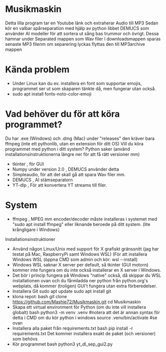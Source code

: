 # Musikmaskin

Detta lilla program tar en Youtube länk och extraherar Audio till MP3
Sedan kör en valbar spårseparation med hjälp av python libbet DEMUCS som använder AI modeller för att sortera ut sång bas trummor och övrigt. 
Dessa hamnar under Separated mappen som Wav filer
I downloadsmappen sparas senaste MP3 filenm om separering lyckas flyttas den till MP3archive mappen

# Kända problem
- Under Linux kan du ev. installera en font som supportar emojis, programmet ser ut som skaparen tänkte då, men fungerar utan också.
- sudo apt install fonts-noto-color-emoji

# Vad behöver du för att köra programmet?
Du har .exe (Windows) och .dmg (Mac) under "releases" den kräver bara ffmpeg (inte ett pythonlib, utan en extension för ditt OS)
Vill du köra programmet med python i ditt system?
Python saker (använd installationsinstruktionerna längre ner för att få rätt versioner mm)
- tkinter , för GUI
- Numpy under version 2.0 , DEMUCS använder detta
- Simpleaudio, för att det skall gå att spara Wav filer mm.
- DEMUCS , AI stämseparatorn
- YT-dlp , För att konvertera YT streams till filer.

# System
- ffmpeg , MPEG mm encoder/decoder måste installeras i systemet med "sudo apt install ffmpeg" eller liknande beroede på ditt system. (lite krångligare i Windows)

Installationsinstruktioner
- Använd någon Linux/Unix med support för X grafiskt gränssnitt (jag har testat på Mac, RaspberryPi  samt Windows WSL) 
(För att installera Windows WSL (öppna CMD som admin och kör: wsl --install)
- Windows WSL saknar X server per default, så tkinter (GUI motorn) kommer inte fungera om du inte också installerar en X server i Windows.
- Det bör i princip fungera på Windows "native" också, då skippar du WSL installationen ovan och du fårmladda ner python från python.org's webplats, då kommer (troligen) GUI't fungera utan extra förberedelser.
- Installera Git sudo apt update sudo apt install git
- klona repot:
bash
git clone https://github.com/Mashie72/Musikmaskin.git
cd Musikmaskin
- Skapa ett virtual environment för Python
(om du inte vill installera globalt)
bash
python3 -m venv .venv #notera att det är annan syntax för detta i CMD om du kör python i windows
source .venv/bin/activate #se ovan
- Installera alla paket från requirements.txt
bash
pip install -r requirements.txt
Det kommer installera exakt de paket (och versioner) som behövs
- Kör programmet 
bash
python3 yt_dl_sep_gui2.py

